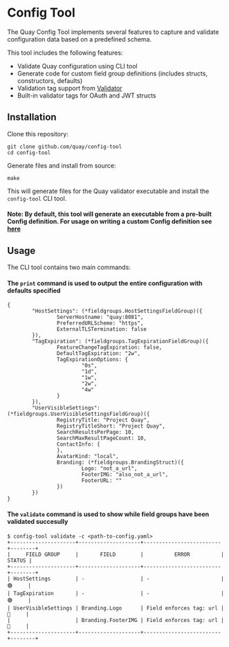 # Config Tool

The Quay Config Tool implements several features to capture and validate configuration data based on a predefined schema.

This tool includes the following features:

- Validate Quay configuration using CLI tool
- Generate code for custom field group definitions (includes structs, constructors, defaults)
- Validation tag support from [Validator](https://github.com/go-playground/validator)
- Built-in validator tags for OAuth and JWT structs

## Installation

Clone this repository:

```
git clone github.com/quay/config-tool
cd config-tool
```

Generate files and install from source:

```
make
```

This will generate files for the Quay validator executable and install the `config-tool` CLI tool.

#### Note: By default, this tool will generate an executable from a pre-built Config definition. For usage on writing a custom Config definition see [here](https://github.com/quay/config-tool/tree/master/utils/generate)

## Usage

The CLI tool contains two main commands:

#### The `print` command is used to output the entire configuration with defaults specified

```
{
        "HostSettings": (*fieldgroups.HostSettingsFieldGroup)({
                ServerHostname: "quay:8081",
                PreferredURLScheme: "https",
                ExternalTLSTermination: false
        }),
        "TagExpiration": (*fieldgroups.TagExpirationFieldGroup)({
                FeatureChangeTagExpiration: false,
                DefaultTagExpiration: "2w",
                TagExpirationOptions: {
                        "0s",
                        "1d",
                        "1w",
                        "2w",
                        "4w"
                }
        }),
        "UserVisibleSettings": (*fieldgroups.UserVisibleSettingsFieldGroup)({
                RegistryTitle: "Project Quay",
                RegistryTitleShort: "Project Quay",
                SearchResultsPerPage: 10,
                SearchMaxResultPageCount: 10,
                ContactInfo: {
                },
                AvatarKind: "local",
                Branding: (*fieldgroups.BrandingStruct)({
                        Logo: "not_a_url",
                        FooterIMG: "also_not_a_url",
                        FooterURL: ""
                })
        })
}
```

#### The `validate` command is used to show while field groups have been validated succesully

```
$ config-tool validate -c <path-to-config.yaml>
+---------------------+--------------------+-------------------------+--------+
|     FIELD GROUP     |       FIELD        |          ERROR          | STATUS |
+---------------------+--------------------+-------------------------+--------+
| HostSettings        | -                  | -                       | 🟢     |
| TagExpiration       | -                  | -                       | 🟢     |
| UserVisibleSettings | Branding.Logo      | Field enforces tag: url | 🔴     |
|                     | Branding.FooterIMG | Field enforces tag: url | 🔴     |
+---------------------+--------------------+-------------------------+--------+
```
